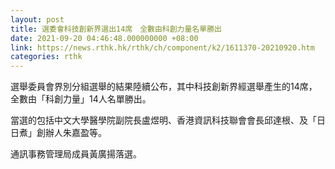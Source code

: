 ```yaml
---
layout: post
title: 選委會科技創新界選出14席　全數由科創力量名單勝出
date: 2021-09-20 04:46:48.000000000 +08:00
link: https://news.rthk.hk/rthk/ch/component/k2/1611370-20210920.htm
categories: rthk
---
```


選舉委員會界別分組選舉的結果陸續公布，其中科技創新界經選舉產生的14席，全數由「科創力量」14人名單勝出。

當選的包括中文大學醫學院副院長盧煜明、香港資訊科技聯會會長邱達根、及「日日煮」創辦人朱嘉盈等。

通訊事務管理局成員黃廣揚落選。
